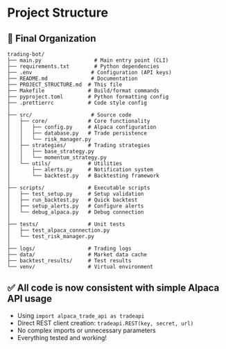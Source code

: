 # Project Structure

## 📁 Final Organization

```
trading-bot/
├── main.py                 # Main entry point (CLI)
├── requirements.txt        # Python dependencies
├── .env                   # Configuration (API keys)
├── README.md              # Documentation
├── PROJECT_STRUCTURE.md  # This file
├── Makefile              # Build/format commands
├── pyproject.toml        # Python formatting config
├── .prettierrc           # Code style config
│
├── src/                   # Source code
│   ├── core/             # Core functionality
│   │   ├── config.py     # Alpaca configuration
│   │   ├── database.py   # Trade persistence
│   │   └── risk_manager.py
│   ├── strategies/       # Trading strategies
│   │   ├── base_strategy.py
│   │   └── momentum_strategy.py
│   └── utils/            # Utilities
│       ├── alerts.py     # Notification system
│       └── backtest.py   # Backtesting framework
│
├── scripts/              # Executable scripts
│   ├── test_setup.py     # Setup validation
│   ├── run_backtest.py   # Quick backtest
│   ├── setup_alerts.py   # Configure alerts
│   └── debug_alpaca.py   # Debug connection
│
├── tests/                # Unit tests
│   ├── test_alpaca_connection.py
│   └── test_risk_manager.py
│
├── logs/                 # Trading logs
├── data/                 # Market data cache
├── backtest_results/     # Test results
└── venv/                 # Virtual environment
```

## ✅ All code is now consistent with simple Alpaca API usage

- Using `import alpaca_trade_api as tradeapi`
- Direct REST client creation: `tradeapi.REST(key, secret, url)`
- No complex imports or unnecessary parameters
- Everything tested and working!
```